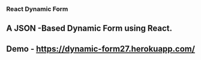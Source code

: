 ### React Dynamic Form


## A JSON -Based Dynamic Form using React.

## Demo - https://dynamic-form27.herokuapp.com/ 

